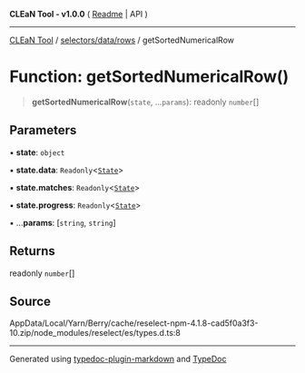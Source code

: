 **CLEaN Tool - v1.0.0** ( [Readme](../../../../README.md) \| API )

***

[CLEaN Tool](../../../../modules.md) / [selectors/data/rows](../README.md) / getSortedNumericalRow

# Function: getSortedNumericalRow()

> **getSortedNumericalRow**(`state`, ...`params`): readonly `number`[]

## Parameters

▪ **state**: `object`

▪ **state.data**: `Readonly`\<[`State`](../../../../reducers/data/interfaces/State.md)\>

▪ **state.matches**: `Readonly`\<[`State`](../../../progress/private/interfaces/State.md)\>

▪ **state.progress**: `Readonly`\<[`State`](../../../progress/private/interfaces/State.md)\>

▪ ...**params**: [`string`, `string`]

## Returns

readonly `number`[]

## Source

AppData/Local/Yarn/Berry/cache/reselect-npm-4.1.8-cad5f0a3f3-10.zip/node\_modules/reselect/es/types.d.ts:8

***

Generated using [typedoc-plugin-markdown](https://www.npmjs.com/package/typedoc-plugin-markdown) and [TypeDoc](https://typedoc.org/)
